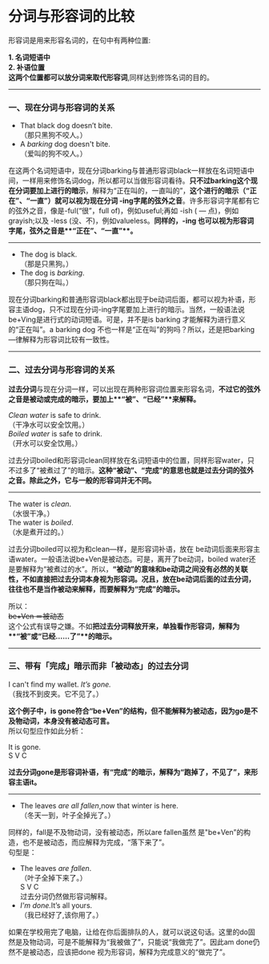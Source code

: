 # 分词与形容词的比较

形容词是用来形容名词的，在句中有两种位置:  

**1. 名词短语中**  
**2. 补语位置**  
<b>这两个位置都可以放分词来取代形容词</b>,同样达到修饰名词的目的。  


---



### 一、现在分词与形容词的关系

  
>  
- That black dog doesn’t bite.  
（那只黑狗不咬人。）  
- A <em>barking</em> dog doesn't bite.  
（爱叫的狗不咬人。）  

在这两个名词短语中，现在分词barking与普通形容词black一样放在名词短语中间，一样用来修饰名词dog，所以都可以当做形容词看待。**只不过barking这个现在分词要加上进行的暗示**，解释为“正在叫的，一直叫的”，<b>这个**进行的暗示（“正在”、“一直”）**就可以视为**现在分词 -ing字尾的弦外之音**</b>。许多形容词字尾都有它的弦外之音，像是-ful(“很”，full of)，例如useful;再如 -ish ( — 点)，例如grayish;以及 -less (没、不)，例如valueless。<b>同样的，**-ing** 也可以视为**形容词字尾**，弦外之音是**“正在”、“一直”**。</b>  


---

>  
- The dog is black.  
（那是只黑狗。）  
- The dog is <em>barking</em>.  
（那只狗在叫。）  

现在分词barking和普通形容词black都出现于be动词后面，都可以视为补语，形容主语dog，只不过现在分词-ing字尾要加上进行的暗示。当然，一般语法说be+Ving是进行式的动词短语。可是，并不是is barking 才能解释为进行意义的“正在叫”。a barking dog 不也一样是“正在叫”的狗吗？所以，还是把barking—律解释为形容词比较有一致性。  


---



### 二、过去分词与形容词的关系

  

**过去分词**与现在分词一样，可以出现在两种形容词位置来形容名词，<b>不过它的弦外之音是**被动或完成的暗示**，要加上**“被”、“已经”**来解释。</b>   
>  
<em>Clean water</em> is safe to drink.  
（干净水可以安全饮用。）  
<em>Boiled water</em> is safe to drink.  
（开水可以安全饮用。）  

过去分词boiled和形容词clean同样放在名词短语中的位置，同样形容water，只不过多了“被煮过了”的暗示。<b>这种“**被动”、“完成”**的意思也就是**过去分词的弦外之音**。除此之外，它与一般的形容词并无不同。</b>  

----
>  
The water is <em>clean</em>.  
（水很干净。）  
The water is <em>boiled</em>.  
（水是煮开过的。）  

过去分词boiled可以视为和clean—样，是形容词补语，放在 be动词后面来形容主语water。一般语法说be+Ven是被动态。可是，离开了be动词，boiled water还是要解释为“被煮过的水”。所以，<b>“被动”的意味和be动词之间没有必然的关联性，**不如直接把过去分词本身视为形容词**。况且，放在be动词后面的过去分词，往往也不是当作被动来解释，而要解释为“完成”的暗示。</b>  

所以：  
~~be+Ven ＝被动态~~  
这个公式有误导之嫌。不如<b>把**过去分词**释放开来，**单独看作形容词**，解释为**“被”或“已经……了”**的暗示。</b>


---



### 三、带有「完成」暗示而非「被动态」的过去分词

  
>  
I can't find my wallet. <em>It’s gone.</em>  
（我找不到皮夹。它不见了。）  

<b>这个例子中，is gone符合“be+Ven”的结构，但不能解释为被动态，因为go是不及物动词，本身没有被动态可言。</b>  
所以句型应作如此分析： 
>  
It is gone.  
S V C  

<b>过去分词gone是形容词补语，有“完成”的暗示，解释为“跑掉了，不见了”，来形容主语it。</b>  

----  

- The leaves <em>are all fallen</em>,now that winter is here.  
（冬天一到，叶子全掉光了。）

同样的，fall是不及物动词，没有被动态，所以are fallen虽然 是"be+Ven”的构造，也不是被动态，而应解释为完成，“落下来了”。  
句型是：  
>  
- The leaves <em>are fallen</em>.  
（叶子全掉下来了。）  
S V C  
过去分词仍然做形容词解释。  
- <em>I'm done.</em>It’s all yours.  
（我已经好了,该你用了。）  

如果在学校用完了电脑，让给在你后面排队的人，就可以说这句话。这里的do固然是及物动词，可是不能解释为“我被做了”，只能说“我做完了”。因此am done仍然不是被动态，应该把done 视为形容词，解释为完成意义的“做完了”。  
